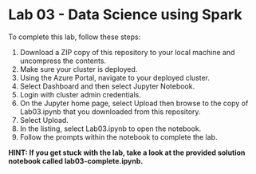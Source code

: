 # Lab 03 - Data Science using Spark
To complete this lab, follow these steps:
1. Download a ZIP copy of this repository to your local machine and uncompress the contents.
2. Make sure your cluster is deployed.
3. Using the Azure Portal, navigate to your deployed cluster.
4. Select Dashboard and then select Jupyter Notebook. 
5. Login with cluster admin credentials.
6. On the Jupyter home page, select Upload then browse to the copy of Lab03.ipynb that you downloaded from this repository. 
7. Select Upload.
8. In the listing, select Lab03.ipynb to open the notebook.
9. Follow the prompts within the notebook to complete the lab.

**HINT: If you get stuck with the lab, take a look at the provided solution notebook called lab03-complete.ipynb.**
